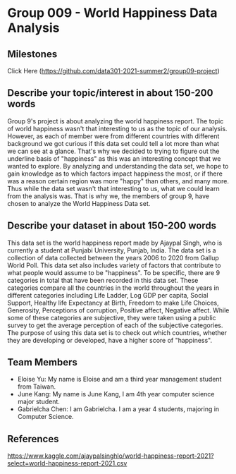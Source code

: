 # Group 009 - World Happiness Data Analysis


## Milestones

Click Here (https://github.com/data301-2021-summer2/group09-project)

## Describe your topic/interest in about 150-200 words

Group 9's project is about analyzing the world happiness report. The topic of world happiness wasn't that interesting to us as the topic of our analysis. However, as each of member were from different countries with different background we got curious if this data set could tell a lot more than what we can see at a glance. That's why we decided to trying to figure out the underline basis of "happiness" as this was an interesting concept that we wanted to explore. By analyzing and understanding the data set, we hope to gain knowledge as to which factors impact happiness the most, or if there was a reason certain region was more "happy" than others, and many more. Thus while the data set wasn't that interesting to us, what we could learn from the analysis was. That is why we, the members of group 9, have chosen to analyze the World Happiness Data set.

## Describe your dataset in about 150-200 words

This data set is the world happiness report made by Ajaypal Singh, who is currently a student at Punjabi University, Punjab, India. The data set is a collection of data collected between the years 2006 to 2020 from Gallup World Poll. This data set also includes variety of factors that contribute to what people would assume to be "happiness". To be specific, there are 9 categories in total that have been recorded in this data set. These categories compare all the countries in the world throughout the years in different categories including Life Ladder, Log GDP per capita, Social Support, Healthy life Expectancy at Birth, Freedom to make Life Choices, Generosity, Perceptions of corruption, Positive affect, Negative affect. While some of these categories are subjective, they were taken using a public survey to get the average perception of each of the subjective categories. The purpose of using this data set is to check out which countries, whether they are developing or developed, have a higher score of "happiness".


## Team Members

- Eloise Yu: My name is Eloise and am a third year management student from Taiwan.
- June Kang: My name is June Kang, I am 4th year computer science major student.
- Gabrielcha Chen: I am Gabrielcha. I am a year 4 students, majoring in Computer Science.

## References

https://www.kaggle.com/ajaypalsinghlo/world-happiness-report-2021?select=world-happiness-report-2021.csv

